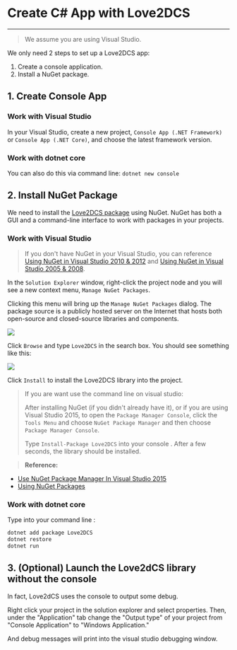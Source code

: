 # Create C# App with Love2DCS

---

> We assume you are using Visual Studio.

We only need 2 steps to set up a Love2DCS app:

1. Create a console application.
2. Install a NuGet package.

## 1. Create Console App

### Work with Visual Studio
In your Visual Studio, create a new project, `Console App (.NET Framework)` or `Console App (.NET Core)`, and choose the latest framework version.

### Work with dotnet core
You can also do this via command line: `dotnet new console`

## 2. Install NuGet Package

We need to install the [Love2DCS package](https://www.nuget.org/packages/Love2DCS/) using NuGet. NuGet has both a GUI and a command-line interface to work with packages in your projects.

### Work with Visual Studio

> If you don't have NuGet in your Visual Studio, you can reference [Using NuGet in Visual Studio 2010 & 2012](https://github.com/paypal/sdk-core-dotnet/wiki/Using-Nuget-in-Visual-Studio-2010-&-2012) and [Using NuGet in Visual Studio 2005 & 2008](https://github.com/paypal/sdk-core-dotnet/wiki/Using-Nuget-in-Visual-Studio-2005-&-2008).

In the `Solution Explorer` window, right-click the project node and you will see a new context menu, `Manage NuGet Packages`.

Clicking this menu will bring up the `Manage NuGet Packages` dialog. The package source is a publicly hosted server on the Internet that hosts both open-source and closed-source libraries and components.

![](/img/01-002-right-click-project.png)

Click `Browse` and type `Love2DCS` in the search box. You should see something like this:

![](/img/01-003-search-result.png)

Click `Install` to install the Love2DCS library into the project.

> If you are want use the command line on visual studio:
>
> After installing NuGet (if you didn't already have it), or if you are using Visual Studio 2015, to open the `Package Manager Console`, click the `Tools Menu` and choose `NuGet Package Manager` and then choose `Package Manager Console`.
>
> Type `Install-Package Love2DCS` into your console . After a few seconds, the library should be installed.

> **Reference:**
  * [Use NuGet Package Manager In Visual Studio 2015](http://www.c-sharpcorner.com/UploadFile/8a67c0/use-nuget-package-manager-in-visual-studio-2015/)
  * [Using NuGet Packages](http://www.developerfusion.com/article/131917/using-nuget-packages/)

### Work with dotnet core
Type into your command line  :
```bash
dotnet add package Love2DCS
dotnet restore
dotnet run
```

## 3. (Optional) Launch the Love2dCS library without the console

In fact, Love2dCS uses the console to output some debug.

Right click your project in the solution explorer and select properties. Then, under the "Application" tab change the "Output type" of your project from "Console Application" to "Windows Application."

And debug messages will print into the visual studio debugging window.